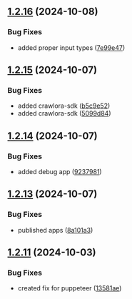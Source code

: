 ## [1.2.16](https://github.com/crawlora-com/typescript-sdk/compare/v1.2.15...v1.2.16) (2024-10-08)


### Bug Fixes

* added proper input types ([7e99e47](https://github.com/crawlora-com/typescript-sdk/commit/7e99e4705aa8b902ac7c82115c27ddc26834f81d))



## [1.2.15](https://github.com/crawlora-com/typescript-sdk/compare/v1.2.14...v1.2.15) (2024-10-07)


### Bug Fixes

* added crawlora-sdk ([b5c9e52](https://github.com/crawlora-com/typescript-sdk/commit/b5c9e52d692870b4a5144fc6b0db7a28343f08c5))
* added crawlora-sdk ([5099d84](https://github.com/crawlora-com/typescript-sdk/commit/5099d84b2713494e340b9f35a82685cd7344f243))



## [1.2.14](https://github.com/crawlora-com/typescript-sdk/compare/v1.2.13...v1.2.14) (2024-10-07)


### Bug Fixes

* added debug app ([9237981](https://github.com/crawlora-com/typescript-sdk/commit/92379814912726bc317fa2741f591adddec3cb14))



## [1.2.13](https://github.com/crawlora-com/typescript-sdk/compare/v1.2.11...v1.2.13) (2024-10-07)


### Bug Fixes

* published apps ([8a101a3](https://github.com/crawlora-com/typescript-sdk/commit/8a101a3d36329b9bc1b6de716beabaf55d279cee))



## [1.2.11](https://github.com/crawlora-com/typescript-sdk/compare/v1.2.10...v1.2.11) (2024-10-03)


### Bug Fixes

* created fix for puppeteer ([13581ae](https://github.com/crawlora-com/typescript-sdk/commit/13581ae318802bee30432dd0f9cdc5f523628ebb))



